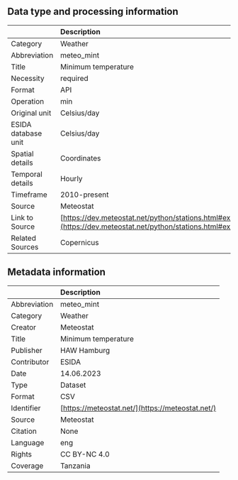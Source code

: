 ## Data type and processing information 

|                     | Description                                                                                                      |
|:--------------------|:-----------------------------------------------------------------------------------------------------------------|
| Category            | Weather                                                                                                          |
| Abbreviation        | meteo_mint                                                                                                       |
| Title               | Minimum temperature                                                                                              |
| Necessity           | required                                                                                                         |
| Format              | API                                                                                                              |
| Operation           | min                                                                                                              |
| Original unit       | Celsius/day                                                                                                      |
| ESIDA database unit | Celsius/day                                                                                                      |
| Spatial details     | Coordinates                                                                                                      |
| Temporal details    | Hourly                                                                                                           |
| Timeframe           | 2010-present                                                                                                     |
| Source              | Meteostat                                                                                                        |
| Link to Source      | [https://dev.meteostat.net/python/stations.html#example](https://dev.meteostat.net/python/stations.html#example) |
| Related Sources     | Copernicus                                                                                                       |

## Metadata information 

|              | Description                                      |
|:-------------|:-------------------------------------------------|
| Abbreviation | meteo_mint                                       |
| Category     | Weather                                          |
| Creator      | Meteostat                                        |
| Title        | Minimum temperature                              |
| Publisher    | HAW Hamburg                                      |
| Contributor  | ESIDA                                            |
| Date         | 14.06.2023                                       |
| Type         | Dataset                                          |
| Format       | CSV                                              |
| Identifier   | [https://meteostat.net/](https://meteostat.net/) |
| Source       | Meteostat                                        |
| Citation     | None                                             |
| Language     | eng                                              |
| Rights       | CC BY-NC 4.0                                     |
| Coverage     | Tanzania                                         |
